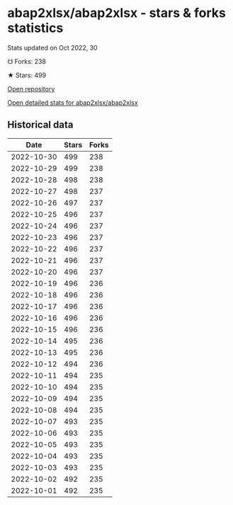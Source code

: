 # abap2xlsx/abap2xlsx - stars & forks statistics

Stats updated on Oct 2022, 30

☋ Forks: 238

★ Stars: 499

[Open repository](https://github.com/abap2xlsx/abap2xlsx)

[Open detailed stats for abap2xlsx/abap2xlsx](https://reviewgithub.com/rep/abap2xlsx/abap2xlsx)

## Historical data
| Date | Stars | Forks |
|------|-------|-------|
| 2022-10-30 | 499 | 238 | 
| 2022-10-29 | 499 | 238 | 
| 2022-10-28 | 498 | 238 | 
| 2022-10-27 | 498 | 237 | 
| 2022-10-26 | 497 | 237 | 
| 2022-10-25 | 496 | 237 | 
| 2022-10-24 | 496 | 237 | 
| 2022-10-23 | 496 | 237 | 
| 2022-10-22 | 496 | 237 | 
| 2022-10-21 | 496 | 237 | 
| 2022-10-20 | 496 | 237 | 
| 2022-10-19 | 496 | 236 | 
| 2022-10-18 | 496 | 236 | 
| 2022-10-17 | 496 | 236 | 
| 2022-10-16 | 496 | 236 | 
| 2022-10-15 | 496 | 236 | 
| 2022-10-14 | 495 | 236 | 
| 2022-10-13 | 495 | 236 | 
| 2022-10-12 | 494 | 236 | 
| 2022-10-11 | 494 | 235 | 
| 2022-10-10 | 494 | 235 | 
| 2022-10-09 | 494 | 235 | 
| 2022-10-08 | 494 | 235 | 
| 2022-10-07 | 493 | 235 | 
| 2022-10-06 | 493 | 235 | 
| 2022-10-05 | 493 | 235 | 
| 2022-10-04 | 493 | 235 | 
| 2022-10-03 | 493 | 235 | 
| 2022-10-02 | 492 | 235 | 
| 2022-10-01 | 492 | 235 | 

